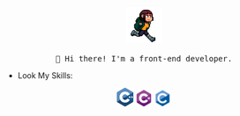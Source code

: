 <p align="center">
  <img src="/images/run.gif" width="65px">
  <br><br>
  <samp>
    👋 Hi there! I'm a front-end developer.
  </samp>
</p>

- Look My Skills:

<div align="center">
  <img src='/images/c++.svg' width='30' />
  <img src='/images/csharp.svg' width='30' />
  <img src='/images/c-original.svg' width='30' />
</div>
